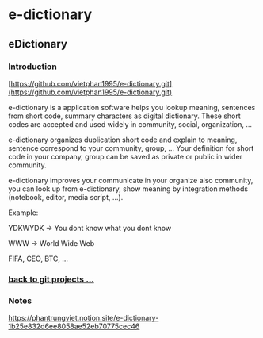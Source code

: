 # e-dictionary

## eDictionary

### Introduction

[https://github.com/vietphan1995/e-dictionary.git](https://github.com/vietphan1995/e-dictionary.git)

e-dictionary is a application software helps you lookup meaning, sentences from short code, summary characters as digital dictionary. These short codes are accepted and used widely in community, social, organization, …

e-dictionary organizes duplication short code and explain to meaning, sentence correspond to your community, group, … Your definition for short code in your company, group can be saved as private or public in wider community.

e-dictionary improves your communicate in your organize also community, you can look up from e-dictionary, show meaning by integration methods (notebook, editor, media script, …).

Example:

YDKWYDK → You dont know what you dont know

WWW → World Wide Web

FIFA, CEO, BTC, …

### [back to git projects …](https://github.com/vietphan1995/projects)

### Notes
https://phantrungviet.notion.site/e-dictionary-1b25e832d6ee8058ae52eb70775cec46